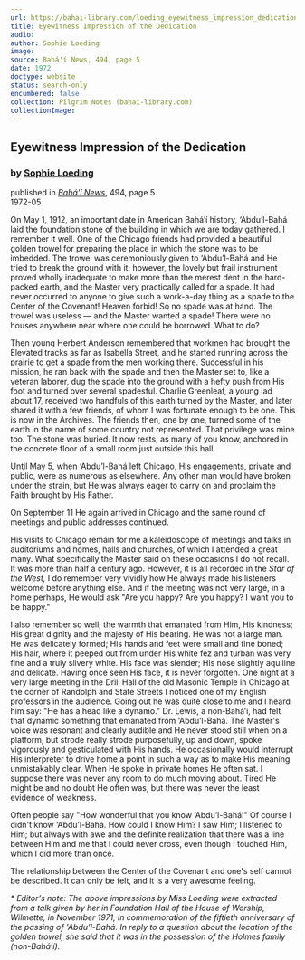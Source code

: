 ```yaml
---
url: https://bahai-library.com/loeding_eyewitness_impression_dedication
title: Eyewitness Impression of the Dedication
audio: 
author: Sophie Loeding
image: 
source: Bahá'í News, 494, page 5
date: 1972
doctype: website
status: search-only
encumbered: false
collection: Pilgrim Notes (bahai-library.com)
collectionImage: 
---
```



## Eyewitness Impression of the Dedication

### by [Sophie Loeding](https://bahai-library.com/author/Sophie+Loeding)

published in [_Bahá'í News_](https://bahai-library.com/series/BN), 494, page 5  
1972-05


On May 1, 1912, an important date in American Bahá’í history, ‘Abdu’l-Bahá laid the foundation stone of the building in which we are today gathered. I remember it well. One of the Chicago friends had provided a beautiful golden trowel for preparing the place in which the stone was to be imbedded. The trowel was ceremoniously given to ‘Abdu’l-Bahá and He tried to break the ground with it; however, the lovely but frail instrument proved wholly inadequate to make more than the merest dent in the hard-packed earth, and the Master very practically called for a spade. It had never occurred to anyone to give such a work-a-day thing as a spade to the Center of the Covenant! Heaven forbid! So no spade was at hand. The trowel was useless — and the Master wanted a spade! There were no houses anywhere near where one could be borrowed. What to do?

Then young Herbert Anderson remembered that workmen had brought the Elevated tracks as far as Isabella Street, and he started running across the prairie to get a spade from the men working there. Successful in his mission, he ran back with the spade and then the Master set to, like a veteran laborer, dug the spade into the ground with a hefty push from His foot and turned over several spadesful. Charlie Greenleaf, a young lad about 17, received two handfuls of this earth turned by the Master, and later shared it with a few friends, of whom I was fortunate enough to be one. This is now in the Archives. The friends then, one by one, turned some of the earth in the name of some country not represented. That privilege was mine too. The stone was buried. It now rests, as many of you know, anchored in the concrete floor of a small room just outside this hall.

Until May 5, when ‘Abdu’l-Bahá left Chicago, His engagements, private and public, were as numerous as elsewhere. Any other man would have broken under the strain, but He was always eager to carry on and proclaim the Faith brought by His Father.

On September 11 He again arrived in Chicago and the same round of meetings and public addresses continued.

His visits to Chicago remain for me a kaleidoscope of meetings and talks in auditoriums and homes, halls and churches, of which I attended a great many. What specifically the Master said on these occasions I do not recall. It was more than half a century ago. However, it is all recorded in the _Star of the West,_ I do remember very vividly how He always made his listeners welcome before anything else. And if the meeting was not very large, in a home perhaps, He would ask "Are you happy? Are you happy? I want you to be happy."

I also remember so well, the warmth that emanated from Him, His kindness; His great dignity and the majesty of His bearing. He was not a large man. He was delicately formed; His hands and feet were small and fine boned; His hair, where it peeped out from under His white fez and turban was very fine and a truly silvery white. His face was slender; His nose slightly aquiline and delicate. Having once seen His face, it is never forgotten. One night at a very large meeting in the Drill Hall of the old Masonic Temple in Chicago at the corner of Randolph and State Streets I noticed one of my English professors in the audience. Going out he was quite close to me and I heard him say: "He has a head like a dynamo." Dr. Lewis, a non-Bahá’í, had felt that dynamic something that emanated from ‘Abdu’l-Bahá. The Master's voice was resonant and clearly audible and He never stood still when on a platform, but strode really strode purposefully, up and down, spoke vigorously and gesticulated with His hands. He occasionally would interrupt His interpreter to drive home a point in such a way as to make His meaning unmistakably clear. When He spoke in private homes He often sat. I suppose there was never any room to do much moving about. Tired He might be and no doubt He often was, but there was never the least evidence of weakness.

Often people say "How wonderful that you know ‘Abdu’l-Bahá!" Of course I didn't know ‘Abdu’l-Bahá. How could I know Him? I saw Him; I listened to Him; but always with awe and the definite realization that there was a line between Him and me that I could never cross, even though I touched Him, which I did more than once.

The relationship between the Center of the Covenant and one's self cannot be described. It can only be felt, and it is a very awesome feeling.

_\* Editor's note: The above impressions by Miss Loeding were extracted from a talk given by her in Foundation Hall of the House of Worship, Wilmette, in November 1971, in commemoration of the fiftieth anniversary of the passing of 'Abdu'l-Bahá. In reply to a question about the location of the golden trowel, she said that it was in the possession of the Holmes family (non-Bahá’í)._
